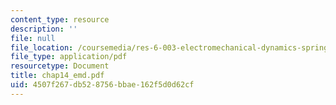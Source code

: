 ```yaml
---
content_type: resource
description: ''
file: null
file_location: /coursemedia/res-6-003-electromechanical-dynamics-spring-2009/4507f267db528756bbae162f5d0d62cf_chap14_emd.pdf
file_type: application/pdf
resourcetype: Document
title: chap14_emd.pdf
uid: 4507f267-db52-8756-bbae-162f5d0d62cf
---
```

